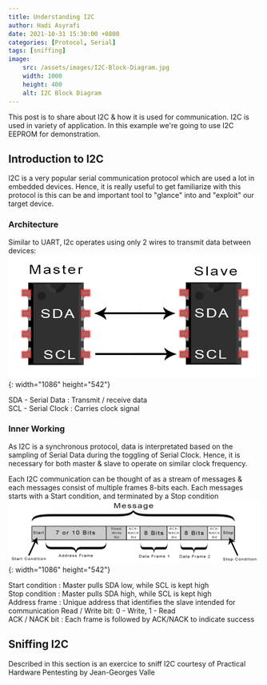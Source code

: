 ```yaml
---
title: Understanding I2C
author: Hadi Asyrafi
date: 2021-10-31 15:30:00 +0800
categories: [Protocol, Serial]
tags: [sniffing]
image:
    src: /assets/images/I2C-Block-Diagram.jpg
    width: 1000
    height: 400
    alt: I2C Block Diagram 
---
```


This post is to share about I2C & how it is used for communication. I2C is used in variety of application. In this example we're going to use I2C EEPROM for demonstration.


## Introduction to I2C

I2C is a very popular serial communication protocol which are used a lot in embedded devices. Hence, it is really useful to get familiarize with this protocol is this can be and important tool to "glance" into and "exploit" our target device.

### Architecture

Similar to UART, I2c operates using only 2 wires to transmit data between devices:
![i2c-master-slave](/assets/images/I2C-Single-Master-Single-Slave.png){: width="1086" height="542"}

SDA - Serial Data   : Transmit / receive data  
SCL - Serial Clock  : Carries clock signal

### Inner Working
As I2C is a synchronous protocol, data is interpretated based on the sampling of Serial Data during the toggling of Serial Clock. Hence, it is necessary for both master & slave to operate on similar clock frequency.

Each I2C communication can be thought of as a stream of messages & each messages consist of multiple frames 8-bits each. Each messages starts with a Start condition, and terminated by a Stop condition
![i2c-message](/assets/images/I2C-Message-Frame.png){: width="1086" height="542"}

Start condition : Master pulls SDA low, while SCL is kept high  
Stop condition  : Master pulls SDA high, while SCL is kept high  
Address frame   : Unique address that identifies the slave intended for communication
Read / Write bit: 0 - Write, 1 - Read  
ACK / NACK bit  : Each frame is followed by ACK/NACK to indicate success  


## Sniffing I2C
Described in this section is an exercice to sniff I2C courtesy of Practical Hardware Pentesting by Jean-Georges Valle

